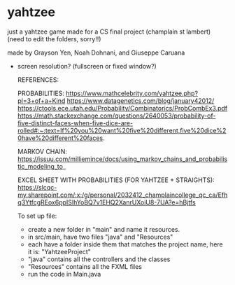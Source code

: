 # yahtzee
just a yahtzee game made for a CS final project (champlain st lambert)
(need to edit the folders, sorry!!)

made by Grayson Yen, Noah Dohnani, and Giuseppe Caruana

- screen resolution? (fullscreen or fixed window?)  
  
  REFERENCES:
  
  PROBABILITIES:
  https://www.mathcelebrity.com/yahtzee.php?pl=3+of+a+Kind
  https://www.datagenetics.com/blog/january42012/
  https://ctools.ece.utah.edu/Probability/Combinatorics/ProbCombEx3.pdf
https://math.stackexchange.com/questions/2640053/probability-of-five-distinct-faces-when-five-dice-are-rolled#:~:text=If%20you%20want%20five%20different,five%20dice%20have%20different%20faces.

  
  MARKOV CHAIN:
  https://issuu.com/milliemince/docs/using_markov_chains_and_probabilistic_modeling_to_ 

  EXCEL SHEET WITH PROBABILITIES (FOR YAHTZEE + STRAIGHTS):
  https://slcqc-my.sharepoint.com/:x:/g/personal/2032412_champlaincollege_qc_ca/Efhq3YtfcgREox6ppISIhYoBQ7v1EHQ2XanrUXoiU8-7UA?e=hBjtfs

  To set up file:
  - create a new folder in "main" and name it resources.
  - in src/main, have two files "java" and "Resources"
  - each have a folder inside them that matches the project name, here it is: "YahtzeeProject"
  - "java" contains all the controllers and the classes
  - "Resources" contains all the FXML files
  - run the code in Main.java
  
